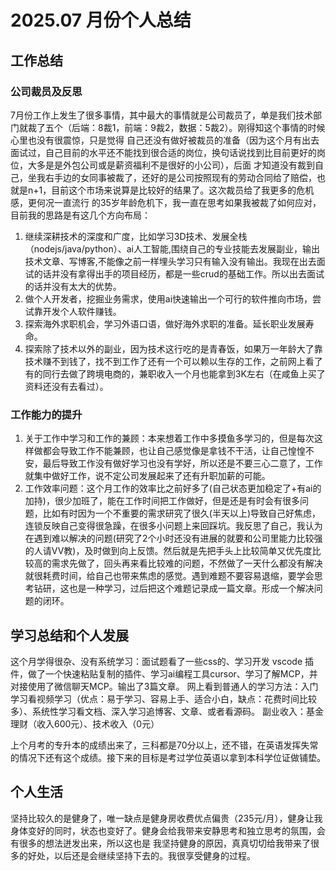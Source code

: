 # 2025.07 月份个人总结
## 工作总结
 ### 公司裁员及反思
 7月份工作上发生了很多事情，其中最大的事情就是公司裁员了，单是我们技术部门就裁了五个（后端：8裁1，前端：9裁2，数据：5裁2）。刚得知这个事情的时候心里也没有很震惊，只是觉得
 自己还没有做好被裁员的准备（因为这个月有出去面试过，自己目前的水平还不能找到很合适的岗位，换句话说找到比目前更好的岗位，大多是是外包公司或是薪资福利不是很好的小公司），后面
 才知道没有裁到自己，坐我右手边的女同事被裁了，还好的是公司按照现有的劳动合同给了赔偿，也就是n+1，目前这个市场来说算是比较好的结果了。这次裁员给了我更多的危机感，更何况一直流行
 的35岁年龄危机下，我一直在思考如果我被裁了如何应对，目前我的思路是有这几个方向布局： 
 1. 继续深耕技术的深度和广度，比如学习3D技术、发展全栈（nodejs/java/python）、ai人工智能,围绕自己的专业技能去发展副业，输出技术文章、写博客,不能像之前一样埋头学习只有输入没有输出。我现在出去面试的话并没有拿得出手的项目经历，都是一些crud的基础工作。所以出去面试的话并没有太大的优势。
 2. 做个人开发者，挖掘业务需求，使用ai快速输出一个可行的软件推向市场，尝试靠开发个人软件赚钱。
 3. 探索海外求职机会，学习外语口语，做好海外求职的准备。延长职业发展寿命。
 4. 探索除了技术以外的副业，因为技术这行吃的是青春饭，如果万一年龄大了靠技术赚不到钱了，找不到工作了还有一个可以赖以生存的工作，之前网上看了有的同行去做了跨境电商的，兼职收入一个月也能拿到3K左右（在咸鱼上买了资料还没有去看过）。

 ### 工作能力的提升
 1. 关于工作中学习和工作的兼顾：本来想着工作中多摸鱼多学习的，但是每次这样做都会导致工作不能兼顾，也让自己感觉像是拿钱不干活，让自己惶惶不安，最后导致工作没有做好学习也没有学好，所以还是不要三心二意了，工作就集中做好工作，说不定公司发展起来了还有升职加薪的可能。
 2. 工作效率问题：这个月工作的效率比之前好多了(自己状态更加稳定了+有ai的加持)，很少加班了，能在工作时间把工作做好，但是还是有时会有很多问题，比如有时因为一个不重要的需求研究了很久(半天以上)导致自己好焦虑，连锁反映自己变得很急躁，在很多小问题上来回踩坑。我反思了自己，我认为在遇到难以解决的问题(研究了2个小时还没有进展的就要和公司里能力比较强的人请VV教)，及时做到向上反馈。然后就是先把手头上比较简单又优先度比较高的需求先做了，回头再来看比较难的问题，不然做了一天什么都没有解决就很耗费时间，给自己也带来焦虑的感觉。遇到难题不要容易退缩，要学会思考钻研，这也是一种学习，过后把这个难题记录成一篇文章。形成一个解决问题的闭环。

## 学习总结和个人发展
这个月学得很杂、没有系统学习：面试题看了一些css的、学习开发 vscode 插件，做了一个快速粘贴复制的插件、学习ai编程工具cursor、学习了解MCP，并对接使用了微信聊天MCP。输出了3篇文章。
网上看到普通人的学习方法：入门学习看视频学习（优点：易于学习、容易上手、适合小白，缺点：花费时间比较多）、系统性学习看文档、深入学习追博客、文章、或者看源码。
副业收入：基金理财（收入600元）、技术收入（0元）

上个月考的专升本的成绩出来了，三科都是70分以上，还不错，在英语发挥失常的情况下还有这个成绩。接下来的目标是考过学位英语以拿到本科学位证做铺垫。

## 个人生活
坚持比较久的是健身了，唯一缺点是健身房收费优点偏贵（235元/月），健身让我身体变好的同时，状态也变好了。健身会给我带来安静思考和独立思考的氛围，会有很多的想法迸发出来，所以这也是
我坚持健身的原因，真真切切给我带来了很多的好处，以后还是会继续坚持下去的。我很享受健身的过程。